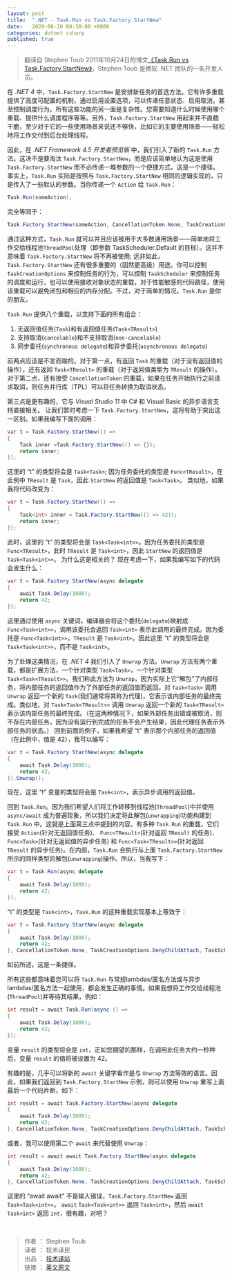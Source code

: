 ```yaml
---
layout: post
title:  ".NET - Task.Run vs Task.Factory.StartNew"
date:   2020-08-10 00:30:00 +0800
categories: dotnet csharp
published: true
---
```


> 翻译自 Stephen Toub 2011年10月24日的博文[《Task.Run vs Task.Factory.StartNew》](https://devblogs.microsoft.com/pfxteam/task-run-vs-task-factory-startnew/)，Stephen Toub 是微软 .NET 团队的一名开发人员。

在 *.NET 4* 中，`Task.Factory.StartNew` 是安排新任务的首选方法。它有许多重载提供了高度可配置的机制，通过启用设置选项，可以传递任意状态、启用取消，甚至控制调度行为。所有这些功能的另一面是复杂性。您需要知道什么时候使用哪个重载、提供什么调度程序等等。另外，`Task.Factory.StartNew` 用起来并不直截干脆，至少对于它的一些使用场景来说还不够快，比如它的主要使用场景——轻松地将工作交付到后台处理线程。 

因此，在 *.NET Framework 4.5 开发者预览版* 中，我们引入了新的 `Task.Run` 方法。这决不是要淘汰 `Task.Factory.StartNew`，而是应该简单地认为这是使用 `Task.Factory.StartNew` 而不必传递一堆参数的一个便捷方式。这是一个捷径。事实上，`Task.Run` 实际是按照与 `Task.Factory.StartNew` 相同的逻辑实现的，只是传入了一些默认的参数。当你传递一个 `Action` 给 `Task.Run`：

```csharp
Task.Run(someAction);
```

完全等同于：

```csharp
Task.Factory.StartNew(someAction, CancellationToken.None, TaskCreationOptions.DenyChildAttach, TaskScheduler.Default);
```

通过这种方式，`Task.Run` 就可以并且应该被用于大多数通用场景——简单地将工作交给线程池`ThreadPool`处理（即参数 TaskScheduler.Default 的目标）。这并不意味着 `Task.Factory.StartNew` 将不再被使用; 远非如此，`Task.Factory.StartNew` 还有很多重要的（固然更高级）用途。你可以控制 `TaskCreationOptions` 来控制任务的行为，可以控制 `TaskScheduler` 来控制任务的调度和运行，也可以使用接收对象状态的重载，对于性能敏感的代码路径，使用该重载可以避免闭包和相应的内存分配。不过，对于简单的情况，`Task.Run` 是你的朋友。

`Task.Run` 提供八个重载，以支持下面的所有组合：

1. 无返回值任务(`Task`)和有返回值任务(`Task<TResult>`)
2. 支持取消(`cancelable`)和不支持取消(`non-cancelable`)
3. 同步委托(`synchronous delegate`)和异步委托(`asynchronous delegate`)

前两点应该是不言而喻的。对于第一点，有返回 `Task` 的重载（对于没有返回值的操作），还有返回 `Task<TResult>` 的重载（对于返回值类型为 `TResult` 的操作）。对于第二点，还有接受 `CancellationToken` 的重载，如果在任务开始执行之前请求取消，则任务并行库（TPL）可以将任务转换为取消状态。

第三点是更有趣的，它与 *Visual Studio 11* 中 C# 和 Visual Basic 的异步语言支持直接相关。 让我们暂时考虑一下 `Task.Factory.StartNew`，这将有助于突出这一区别。如果我编写下面的调用：

```csharp
var t = Task.Factory.StartNew(() =>
{
    Task inner =Task.Factory.StartNew(() => {});
    return inner;
});
```

这里的 “t” 的类型将会是 `Task<Task>`; 因为任务委托的类型是 `Func<TResult>`，在此例中 `TResult` 是 `Task`，因此 `StartNew` 的返回值是 `Task<Task>`。 类似地，如果我将代码改变为：

```csharp
var t = Task.Factory.StartNew(() => 
{ 
    Task<int> inner = Task.Factory.StartNew(() => 42)); 
    return inner; 
});
```

此时，这里的 “t” 的类型将会是 `Task<Task<int>>`。因为任务委托的类型是 `Func<TResult>`，此时 `TResult` 是 `Task<int>`，因此 `StartNew` 的返回值是 `Task<Task<int>>`。 为什么这是相关的？ 现在考虑一下，如果我编写如下的代码会发生什么：

```csharp
var t = Task.Factory.StartNew(async delegate
{
    await Task.Delay(1000);
    return 42;
});
```

这里通过使用 `async` 关键词，编译器会将这个委托(`delegate`)映射成 `Func<Task<int>>`，调用该委托会返回 `Task<int>` 表示此调用的最终完成。因为委托是 `Func<Task<int>>`，`TResult` 是 `Task<int>`，因此这里 “t” 的类型将会是 `Task<Task<int>>`，而不是 `Task<int>`。

为了处理这类情况，在 *.NET 4* 我们引入了 `Unwrap` 方法。`Unwrap` 方法有两个重载，都是扩展方法，一个针对类型 `Task<Task>`，一个针对类型 `Task<Task<TResult>>`。我们称此方法为 `Unwrap`，因为实际上它“解包”了内部任务，将内部任务的返回值作为了外部任务的返回值而返回。对 `Task<Task>` 调用 `Unwrap` 返回一个新的 `Task`(我们通常将其称为代理)，它表示该内部任务的最终完成。类似地，对 `Task<Task<TResult>>` 调用 `Unwrap` 返回一个新的 `Task<TResult>` 表示该内部任务的最终完成。（在这两种情况下，如果外部任务出错或被取消，则不存在内部任务，因为没有运行到完成的任务不会产生结果，因此代理任务表示外部任务的状态。） 回到前面的例子，如果我希望 “t” 表示那个内部任务的返回值（在此例中，值是 42），我可以编写：

```csharp
var t = Task.Factory.StartNew(async delegate
{
    await Task.Delay(1000);
    return 42;
}).Unwrap();
```

现在，这里 “t” 变量的类型将会是 `Task<int>`，表示异步调用的返回值。

回到 `Task.Run`。因为我们希望人们将工作转移到线程池(`ThreadPool`)中并使用 `async/await` 成为普遍现象，所以我们决定将此解包(`unwrapping`)功能构建到 `Task.Run` 中。这就是上面第三点中提到的内容。有多种 `Task.Run` 的重载，它们接受 `Action`(针对无返回值任务)、 `Func<TResult>`(针对返回 `TResult` 的任务)、`Func<Task>`(针对无返回值的异步任务) 和 `Func<Task<TResult>>`(针对返回 `TResult` 的异步任务)。在内部，`Task.Run` 会执行与上面 `Task.Factory.StartNew` 所示的同样类型的解包(`unwrapping`)操作。所以，当我写下：

```csharp
var t = Task.Run(async delegate
{
    await Task.Delay(1000);
    return 42;
});
```

“t” 的类型是 `Task<int>`，`Task.Run` 的这种重载实现基本上等效于：

```csharp
var t = Task.Factory.StartNew(async delegate
{
    await Task.Delay(1000); 
    return 42;
}, CancellationToken.None, TaskCreationOptions.DenyChildAttach, TaskScheduler.Default).Unwrap();
```

如前所述，这是一条捷径。

所有这些都意味着您可以将 `Task.Run` 与常规lambdas/匿名方法或与异步lambdas/匿名方法一起使用，都会发生正确的事情。如果我想将工作交给线程池(`ThreadPool`)并等待其结果，例如：

```csharp
int result = await Task.Run(async () =>
{
    await Task.Delay(1000);
    return 42;
});
```

变量 `result` 的类型将会是 `int`，正如您期望的那样，在调用此任务大约一秒种后，变量 `result` 的值将被设置为 42。

有趣的是，几乎可以将新的 `await` 关键字看作是与 `Unwrap` 方法等效的语言。因此，如果我们返回到 `Task.Factory.StartNew` 示例，则可以使用 `Unwrap` 重写上面最后一个代码片断，如下：

```csharp
int result = await Task.Factory.StartNew(async delegate
{
    await Task.Delay(1000);
    return 42;
}, CancellationToken.None, TaskCreationOptions.DenyChildAttach, TaskScheduler.Default).Unwrap();
```

或者，我可以使用第二个 `await` 来代替使用 `Unwrap`：

```csharp
int result = await await Task.Factory.StartNew(async delegate
{
    await Task.Delay(1000);
    return 42;
}, CancellationToken.None, TaskCreationOptions.DenyChildAttach, TaskScheduler.Default);
```

这里的 “await await” 不是输入错误，`Task.Factory.StartNew` 返回 `Task<Task<int>>`。 `await` `Task<Task<int>>` 返回 `Task<int>`，然后 `await` `Task<int>` 返回 `int`，很有趣，对吧？


<br/>

> 作者 ： Stephen Toub <br/>
> 译者 ： 技术译民 <br/>
> 出品 ： [技术译站](https://ittranslator.cn/) <br/>
> 链接 ： [英文原文](https://devblogs.microsoft.com/pfxteam/task-run-vs-task-factory-startnew/)
